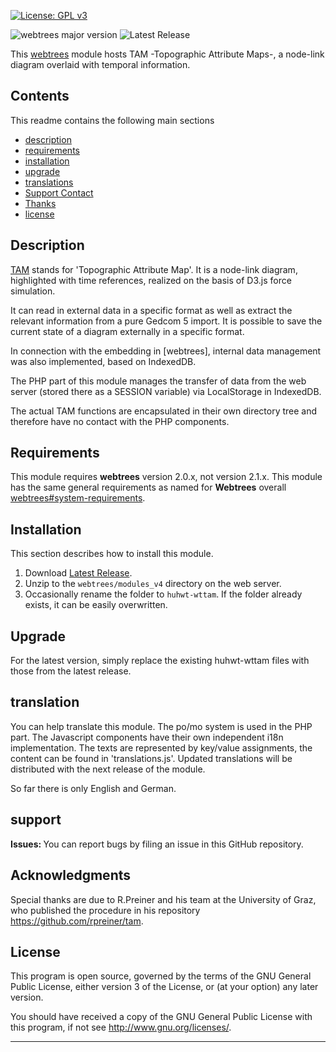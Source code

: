 [![License: GPL v3](https://img.shields.io/badge/License-GPL%20v3-blue.svg)](http://www.gnu.org/licenses/gpl-3.0)

![webtrees major version](https://img.shields.io/badge/webtrees-v2.0.x-green)
![Latest Release](https://img.shields.io/github/v/release/huhwt/huhwt-wttam)

This [webtrees](https://www.webtrees.net/) module hosts TAM -Topographic Attribute Maps-, a node-link diagram overlaid with temporal information.

## Contents
This readme contains the following main sections

* [description](#description)
* [requirements](#requirements)
* [installation](#installation)
* [upgrade](#upgrade)
* [translations](#translation)
* [Support Contact](#support)
* [Thanks](#thanks)
* [license](#license)

<a name="description"></a>
## Description

[TAM](https://github.com/huhwt/huhwt-wttam) stands for 'Topographic Attribute Map'. It is a node-link diagram, highlighted with time references, realized on the basis of D3.js force simulation.

It can read in external data in a specific format as well as extract the relevant information from a pure Gedcom 5 import. It is possible to save the current state of a diagram externally in a specific format.

In connection with the embedding in [webtrees], internal data management was also implemented, based on IndexedDB.

The PHP part of this module manages the transfer of data from the web server (stored there as a SESSION variable) via LocalStorage in IndexedDB.

The actual TAM functions are encapsulated in their own directory tree and therefore have no contact with the PHP components.

<a name="requirements"></a>
## Requirements

This module requires **webtrees** version 2.0.x, not version 2.1.x.
This module has the same general requirements as named for **Webtrees** overall [webtrees#system-requirements](https://github.com/fisharebest/webtrees#system-requirements).

<a name="installation"></a>
## Installation

This section describes how to install this module.

1. Download [Latest Release](https://github.com/huhwt/huhwt-wttam/releases/latest).
2. Unzip to the `webtrees/modules_v4` directory on the web server.
3. Occasionally rename the folder to `huhwt-wttam`. If the folder already exists, it can be easily overwritten.

<a name="upgrade"></a>
## Upgrade

For the latest version, simply replace the existing huhwt-wttam files with those from the latest release.

<a name="translation"></a>
## translation

You can help translate this module. The po/mo system is used in the PHP part. The Javascript components have their own independent i18n implementation. The texts are represented by key/value assignments, the content can be found in 'translations.js'.
Updated translations will be distributed with the next release of the module.

So far there is only English and German.

<a name="support"></a>
## support

<span style="font-weight: bold;">Issues: </span>You can report bugs by filing an issue in this GitHub repository.

<a name="thanks"></a>
## Acknowledgments

Special thanks are due to R.Preiner and his team at the University of Graz, who published the procedure in his repository https://github.com/rpreiner/tam.

<a name="license"></a>
## License

This program is open source, governed by the terms of the GNU General Public License, either version 3 of the License, or (at your option) any later version.

You should have received a copy of the GNU General Public License with this program, if not see <http://www.gnu.org/licenses/>.

* * *